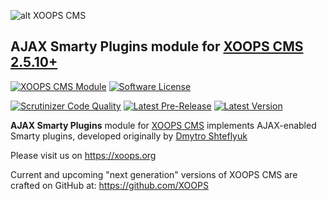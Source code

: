 ![alt XOOPS CMS](https://xoops.org/images/logoXoopsPhp8.png)
## AJAX Smarty Plugins module for  [XOOPS CMS 2.5.10+](https://xoops.org)
[![XOOPS CMS Module](https://img.shields.io/badge/XOOPS%20CMS-Module-blue.svg)](https://xoops.org)
[![Software License](https://img.shields.io/badge/license-GPL-brightgreen.svg?style=flat)](http://www.gnu.org/licenses/gpl-2.0.html)

[![Scrutinizer Code Quality](https://img.shields.io/scrutinizer/g/mambax7/ajaxsmartyplugins.svg?style=flat)](https://scrutinizer-ci.com/g/mambax7/ajaxsmartyplugins/?branch=master)
[![Latest Pre-Release](https://img.shields.io/github/tag/mambax7/ajaxsmartyplugins.svg?style=flat)](https://github.com/mambax7/ajaxsmartyplugins/tags/)
[![Latest Version](https://img.shields.io/github/release/mambax7/ajaxsmartyplugins.svg?style=flat)](https://github.com/mambax7/ajaxsmartyplugins/releases/)

**AJAX Smarty Plugins** module for [XOOPS CMS](https://xoops.org) implements AJAX-enabled Smarty plugins, developed originally by [Dmytro Shteflyuk](https://kpumuk.info/php/ajax-enabled-smarty-plugins/comment-page-1/)

Please visit us on https://xoops.org

Current and upcoming "next generation" versions of XOOPS CMS are crafted on GitHub at: https://github.com/XOOPS
